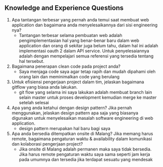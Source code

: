 ## Knowledge and Experience Questions

1. Apa tantangan terbesar yang pernah anda temui saat membuat web application dan
bagaimana anda menyelesaikannya dari sisi engineering nya?
    + Tantangan terbesar selama pembuatan web adalah pengimplementasian hal yang benar-benar baru dalam web application
    dan orang di sekitar juga belum tahu, dalam hal ini adalah implementasi oauth 2 dalam API service.
    Untuk penyelesaiannya adalah dengan mempelajari semua referensi yang tersedia tentang hal tersebut.
2. Bagaimana penerapan clean code pada project anda?
    + Saya menjaga code saya agar tetap rapih dan mudah dipahami oleh orang lain dan meminimalkan code yang berulang 
3. Untuk efisiensi pengerjaan project dalam tim, jelaskan bagaimana gitflow yang biasa
anda lakukan.
    + git flow yang selama ini saya lakukan adalah membuat branch lain selain master untuk proses development kemudian merge ke master setelah selesai 
4. Apa yang anda ketahui dengan design pattern? Jika pernah menggunakan, jelaskan
design pattern apa saja yang biasanya digunakan untuk menyelesaikan masalah
software engineering di web application.
    + design pattern merupakan hal baru bagi saya
5. Apa anda bersedia ditempatkan onsite di Malang? Jika memang harus remote,
bagaimana pengaturan waktu & availability dalam komunikasi dan kolaborasi
pengerjaan project?
    + Jika onsite di Malang adalah permanen maka saya tidak bersedia. Jika harus remote pengaturan waktu saya sama seperti jam kerja pada umumnya dan tersedia jika terdapat sesuatu yang mendesak
